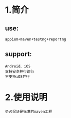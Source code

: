 # 1.简介
## use:
	appium+maven+testng+reportng
## support:
	Android、iOS
	支持安卓并行运行
	不支持iOS并行
# 2.使用说明
	务必保证是标准的maven工程
	
